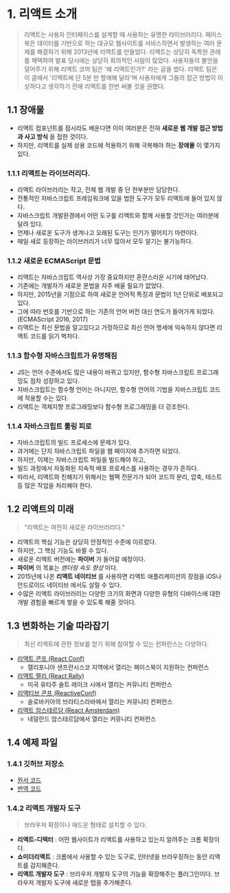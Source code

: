 # 1. 리액트 소개
> 리액트는 사용자 인터페이스를 설계할 때 사용하는 유명한 라이브러리다.
페이스북은 데이터를 기반으로 하는 대규모 웹사이트를 서비스하면서 발생하는 여러 문제를 해결하기 위해 2013년에 리액트를 만들었다.
리액트는 상당히 독특한 관례를 채택하여 발표 당시에는 상당히 회의적인 사람이 많았다.
사용자들의 불안을 덜어주기 위해 리액트 코어 팀은 '왜 리액트인가?' 라는 글을 썼다.
리액트 팀은 이 글에서 '리액트에 단 5분 만 할애해 달라'며 사용자에게 그들의 접근 방법이 이상하다고 생각하기 전에 리액트를 한번 써볼 것을 권했다.

## 1.1 장애물
- 리액트 컴포넌트를 잠시라도 배운다면 이미 여러분은 전혀 **새로운 웹 개발 접근 방법과 사고 방식** 을 접한 것이다.
- 하지만, 리액트를 실제 상용 코드에 적용하기 위해 극복해야 하는 **장애물** 이 몇가지 있다.

### 1.1.1 리액트는 라이브러리다.
- 리액트 라이브러리는 작고, 전체 웹 개발 중 단 한부분만 담당한다.
- 전통적인 자바스크립트 프레임워크에 있을 법한 도구가 모두 리액트에 들어 있지 않다.
- 자바스크립트 개발환경에서 어떤 도구를 리액트와 함께 사용할 것인가는 여러분에 달려 있다.
- 언제나 새로운 도구가 생겨나고 오래된 도구는 인기가 떨어지기 마련이다.
- 매일 새로 등장하는 라이브러리가 너무 많아서 모두 알기는 불가능하다.

### 1.1.2 새로운 ECMAScript 문법
- 리액트는 자바스크립트 역사상 가장 중요하지만 혼란스러운 시기에 태어났다.
- 기존에는 개발자가 새로운 문법을 자주 배울 필요가 없었다.
- 하지만, 2015년을 기점으로 하여 새로운 언어적 특징과 문법이 1년 단위로 배포되고 있다.
- 그에 따라 번호를 기반으로 하는 기존의 언어 버전 대신 연도가 들어가게 되었다. (ECMAScript 2016, 2017)
- 리액트는 최신 문법을 알고있다고 가정하므로 최신 언어 명세에 익숙하지 않다면 리액트 코드를 읽기 벅차다.

### 1.1.3 함수형 자바스크립트가 유명해짐
- JS는 언어 수준에서도 많은 내용이 바뀌고 있지만, 함수형 자바스크립트 프로그래밍도 점차 성장하고 있다.
- 자바스크립트는 함수형 언어는 아니지만, 함수형 언어의 기법을 자바스크립트 코드에 적용할 수는 있다.
- 리액트는 객체지향 프로그래밍보다 함수형 프로그래밍을 더 강조한다.

### 1.1.4 자바스크립트 툴링 피로
- 자바스크립트의 빌드 프로세스에 문제가 있다.
- 과거에는 단지 자바스크립트 파일을 웹 페이지에 추가하면 되었다.
- 하지만, 이제는 자바스크립트 파일을 빌드해야 하고,
- 빌드 과정에서 자동화된 지속적 배포 프로세스를 사용하는 경우가 흔하다.
- 따라서, 리액트와 친해지기 위해서는 웹팩 전문가가 되어 코드의 분리, 압축, 테스트 등 많은 작업을 처리해야 한다.

## 1.2 리액트의 미래
> "리액트는 여전히 새로운 라이브러리다."

- 리액트의 핵심 기능은 상당히 안정적인 수준에 이르렀다.
- 하지만, 그 핵심 기능도 바뀔 수 있다.
- 새로운 리액트 버전에는 **파이버** 가 들어갈 예정이다.
- **파이버** 의 목표는 *렌더링 속도 향상* 이다.
- 2015년에 나온 **리액트 네이티브** 를 사용하면 리액트 애플리케이션의 장점을 iOS나 안드로이드 네이티브 에서도 살릴 수 있다.
- 수많은 리액트 라이브러리는 다양한 크기의 화면과 다양한 유형의 디바이스에 대한 개발 경험을 빠르게 쌓을 수 있도록 해줄 것이다.

## 1.3 변화하는 기술 따라잡기
> 최신 리액트에 관한 정보를 얻기 위해 참여할 수 있는 컨퍼런스는 다양하다.

- [리액트 콘프 (React Conf)](http://conf.reactjs.org/)
  - 캘리포니아 샌프란시스코 지역에서 열리는 페이스북이 지원하는 컨퍼런스
- [리액트 랠리 (React Rally)](http://www.reactrally.com/)
  - 미국 유타주 솔트 레이크 시에서 열리는 커뮤니티 컨퍼런스
- [리액티브 콘프 (ReactiveConf)](https://reactiveconf.com/)
  - 슬로바키아의 브라티스라바에서 열리는 커뮤니티 컨퍼런스
- [리액트 암스테르담 (React Amsterdam)](http://react.amsterdam/)
  - 네덜란드 암스테르담에서 열리는 커뮤니티 컨퍼런스

## 1.4 예제 파일
### 1.4.1 깃허브 저장소
- [원서 코드](https://github.com/moonhighway/learning-react)
- [번역 코드](https://github.com/enshahar/learning-react-kor)

### 1.4.2 리액트 개발자 도구
> 브라우저 확장이나 애드온 형태로 설치할 수 있다.

- **리액트-디텍터** : 어떤 웹사이트가 리액트를 사용하고 있는지 알려주는 크롬 확장이다.
- **쇼미더리액트** : 크롬에서 사용할 수 있는 도구로, 인터넷을 브라우징하는 동안 리액트를 감지해준다.
- **리액트 개발자 도구** : 브라우저 개발자 도구의 기능을 확장해주는 플러그인이다. 브라우저 개발자 도구에 새로운 탭을 추가해준다.
